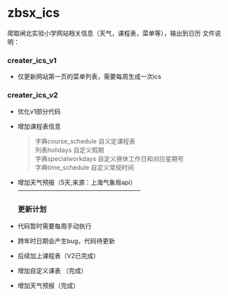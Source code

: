 # zbsx_ics
爬取闸北实验小学网站相关信息（天气，课程表，菜单等），输出到日历
 文件说明：      
 ### creater_ics_v1   
  * 仅更新网站第一页的菜单列表，需要每周生成一次ics    
 ### creater_ics_v2 
  * 优化v1部分代码  
  * 增加课程表信息
    
    > 字典course_schedule  自义定课程表  
    > 列表holidays         自定义假期  
    > 字典specialworkdays  自定义换休工作日和对应星期号  
    > 字典time_schedule    自定义常规时间  
  * 增加天气预报（5天,来源：上海气象局api）  
    ————————————————————
    ### 更新计划   
*  代码暂时需要每周手动执行  
*  跨年时日期会产生bug，代码待更新  
*  后续加上课程表（V2已完成）  
*  增加自定义课表 （完成）  
*  增加天气预报（完成）  
